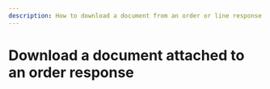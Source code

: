 ```yaml
---
description: How to download a document from an order or line response
---
```


# Download a document attached to an order response

